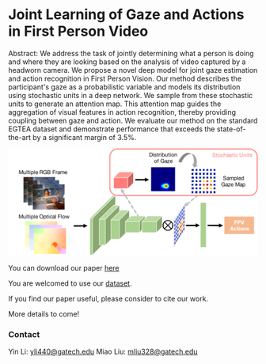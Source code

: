 # Joint Learning of Gaze and Actions in First Person Video

Abstract: We address the task of jointly determining what a person is doing and where they are looking based on the analysis of video captured by a headworn camera. We propose a novel deep model for joint gaze estimation and action recognition in First Person Vision. Our method describes the participant's gaze as a probabilistic variable and models its distribution using stochastic units in a deep network. We sample from these stochastic units to generate an attention map. This attention map guides the aggregation of visual features in action recognition, thereby providing coupling between gaze and action. We evaluate our method on the standard EGTEA dataset and demonstrate performance that exceeds the state-of-the-art by a significant margin of 3.5%.

![](/fpv_overview-1.png?raw=true)

You can download our paper [here](https://www.dropbox.com/s/8rjirv5s3q232so/eccv18-gaze-action.pdf?dl=0)

You are welcomed to use our [dataset](http://www.cbi.gatech.edu/fpv/).

If you find our paper useful, please consider to cite our work.

More details to come!

### Contact
Yin Li: yli440@gatech.edu
Miao Liu: mliu328@gatech.edu

